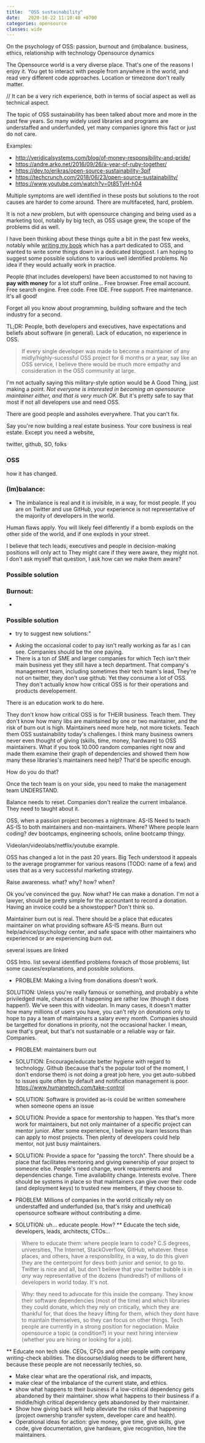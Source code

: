 ```yaml
---
title:  "OSS sustainability"
date:   2020-10-22 11:10:40 +0700
categories: opensource
classes: wide
---
```


On the psychology of OSS: passion, burnout and (im)balance.
business, ethics, relationship with technology
Opensource dynamics

The Opensource world is a very diverse place. That's one of the reasons I enjoy it. You get to interact with people from anywhere in the world, and read very different code approaches. Location or timezone don't really matter.

// It can be a very rich experience, both in terms of social aspect as well as technical aspect.

The topic of OSS sustainability has been talked about more and more in the past few years. So many widely used libraries and programs are understaffed and underfunded, yet many companies ignore this fact or just do not care.

Examples:
- http://veridicalsystems.com/blog/of-money-responsibility-and-pride/
- https://andre.arko.net/2016/09/26/a-year-of-ruby-together/
- https://dev.to/erikras/open-source-sustainability-3pjf
- https://techcrunch.com/2018/06/23/open-source-sustainability/
- https://www.youtube.com/watch?v=0t85TyH-h04

Multiple symptoms are well identified in these posts but solutions to the root causes are harder to come around. There are multifaceted, hard, problem. 

It is not a _new_ problem, but with opensource changing and being used as a marketing tool, notably by big tech, as OSS usage grew, the scope of the problems did as well.

I have been thinking about these things quite a bit in the past few weeks, notably while [writing my book](https://www.libvlcsharpthebook.com/preview) which has a part dedicated to OSS, and wanted to write some things down in a dedicated blogpost. I am hoping to suggest some possible solutions to various well identified problems. No idea if they would actually work in practice.

People (that includes developers) have been accustomed to not having to **pay with money** for a lot stuff online... Free browser. Free email account. Free search engine. Free code. Free IDE. Free support. Free maintenance. It's all good!

Forget all you know about programming, building software and the tech industry for a second.

TL;DR: People, both developers and executives, have expectations and beliefs about software (in general). Lack of education, no experience in OSS.

> If every single developer was made to become a maintainer of any midly/highly-sucessful OSS project for 6 months or a year, say like an OSS service, I believe there would be much more empathy and consideration in the OSS community at large.

I'm not actually saying this military-style option would be A Good Thing, just making a point. _Not everyone is interested in becoming an opensource maintainer either, and that is very much OK_. But it's pretty safe to say that most if not all developers use and need OSS.



There are good people and assholes everywhere. That you can't fix.

Say you're now building a real estate business. Your core business is real estate. Except you need a website, 

twitter, github, SO, folks
### OSS
how it has changed.

### (Im)balance:
- The imbalance is real and it is invisible, in a way, for most people. If you are on Twitter and use GitHub, your experience is not representative of the majority of developers in the world.

Human flaws apply. You will likely feel differently if a bomb explods on the other side of the world, and if one explods in your street.

I believe that tech leads, executives and people in decision-making positions will only act  to 
They might care if they were aware, they might not. I don't ask myself that question, I ask how can we make them aware?



### Possible solution

### Burnout:
- 

### Possible solution

- try to suggest new solutions:"
* Asking the occasional coder to pay isn't really working as far as I can see. Companies should be the one paying.
* There is a ton of SME and larger companies for which Tech isn't their main business yet they still have a tech department. That company's management team, including sometimes their tech team's lead, They're not on twitter, they don't use github. Yet they consume a lot of OSS. They don't actually know how critical OSS is for their operations and products developement.

There is an education work to do here.

They don't know how critical OSS is for THEIR business. Teach them.
They don't know how many libs are maintained by one or two maintainer, and the risk of burn out is high. Maintainers need more help, not more tickets. Teach them OSS sustainability today's challenges.
I think many business owners never even thought of giving (skills, time, money, hardware) to OSS maintainers. What if you took 10.000 random companies right now and made them examine their graph of dependencies and showed them how many these libraries's maintainers need help? That'd be specific enough.

How do you do that?

Once the tech team is on your side, you need to make the management team UNDERSTAND.

Balance needs to reset. Companies don't realize the current imbalance. They need to taught about it.

OSS, when a passion project becomes a nightmare. AS-IS
Need to teach AS-IS to both maintainers and non-maintainers. Where? Where people learn coding? 
dev bootcamps,
engineering schools,
online bootcamp thingy.

Videolan/videolabs/netflix/youtube example.

OSS has changed a lot in the past 20 years. Big Tech understood it appeals to the average programmer for various reasons (TODO: name of a few) and uses that as a very successful marketing strategy.

Raise awareness. what? why? how? when?

Ok you've convinced the guy. Now what? He can make a donation. I'm not a lawyer, should be pretty simple for the accountant to record a donation. Having an invoice could be a showstopper? Don't think so.


Maintainer burn out is real. There should be a place that educates maintainer on what providing software AS-IS means. Burn out help/advice/psychology center, and safe space with other maintainers who experienced or are experiencing burn out.

several issues are linked 

OSS Intro.
list several identified problems
    foreach of those problems, list some causes/explanations, and possible solutions.

- PROBLEM: Making a living from donations doesn't work.

SOLUTION: Unless you're really famous or something, and probably a white priviledged male, chances of it happening are rather low (though it does happen!). We've seen this with videolan. In many cases, it doesn't matter how many millions of users you have, you can't rely on donations only to hope to pay a team of maintainers a salary every month. 
Companies should be targetted for donations in priority, not the occasional hacker. I mean, sure that's great, but that's not sustainable or a reliable way or fair. Companies.

- PROBLEM: maintainers burn out

* SOLUTION: Encourage/educate better hygiene with regard to technology. Github (because that's the popular tool of the moment, I don't endorse them) is not doing a great job here, you get auto-subbed to issues quite often by default and notification management is poor. https://www.humanetech.com/take-control

* SOLUTION: Software is provided as-is could be written somewhere when someone opens an issue

* SOLUTION: Provide a space for mentorship to happen. Yes that's more work for maintainers, but not only maintainer of a specific project can mentor junior. After some experience, I believe you learn lessons than can apply to most projects. Then plenty of developers could help mentor, not just busy maintainers.

* SOLUTION: Provide a space for "passing the torch". 
There should be a place that facilitates mentoring and giving ownership of your project to someone else. People's need change, work requirements and dependencies change. Time availability change. Interests evolve. There should be systems in place so that maintainers can give over their code (and deployment keys) to trusted new members, if they choose to. 

- PROBLEM: Millions of companies in the world critically rely on understaffed and underfunded (so, that's risky and unethical) opensource software without contributing a dime.

* SOLUTION: uh... educate people. How?
** Educate the tech side, developers, leads, architects, CTOs...
> Where to educate them: where people learn to code? C.S degrees, universities, The Internet, StackOverflow, GitHub, whatever. these places, and others, have a responsibility, in a way, to do this given they are the centerpoint for devs both junior and senior, to go to. Twitter is nice and all, but don't believe that your twitter bubble is in _any_ way representative of the dozens (hundreds?) of millions of developers in world today. It's not.

> Why: they need to advocate for this inside the company. They know their software dependencies (most of the time) and which libraries they could donate, which they rely on critically, which they are thankful for, that does the heavy lifting for them, which they dont have to maintain themselves, so they can focus on other things. Tech people are currently in a strong position for negociation. Make opensource a topic (a condition?) in your next hiring interview (whether you are hiring or looking for a job).

** Educate non tech side. CEOs, CFOs and other people with company writing-check abilities. The discourse/dialog needs to be different here, because these people are not necessarily techies, so.
- Make clear what are the operational risk, and impacts, 
- make clear of the imbalance of the current state, and ethics.
- show what happens to their business if a low-critical dependency gets abandoned by their maintainer. show what happens to their business if a middle/high critical dependency gets abandoned by their maintainer.
- Show how giving back will help alleviate the risks of that happening (project ownership transfer system, developer care and health).
- Operational ideas for action: give money, give time, give skills, give code, give documentation, give hardware, give recognition, hire the maintainers.
